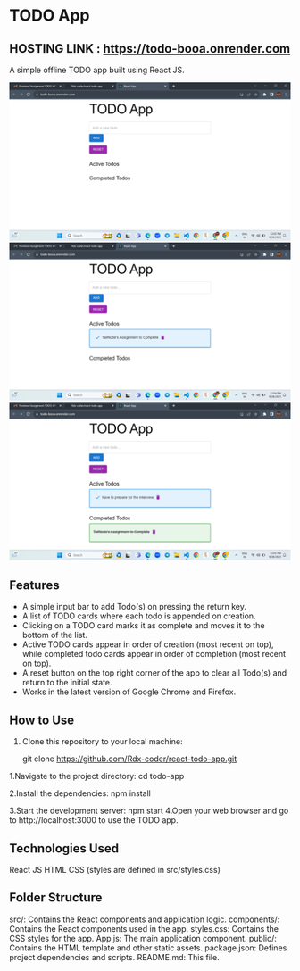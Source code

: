 # TODO App 
## HOSTING LINK : https://todo-booa.onrender.com

A simple offline TODO app built using React JS.

![App Screenshot][def]
![App Screenshot][def2]
![App Screenshot][def3]


## Features

- A simple input bar to add Todo(s) on pressing the return key.
- A list of TODO cards where each todo is appended on creation.
- Clicking on a TODO card marks it as complete and moves it to the bottom of the list.
- Active TODO cards appear in order of creation (most recent on top), while completed todo cards appear in order of completion (most recent on top).
- A reset button on the top right corner of the app to clear all Todo(s) and return to the initial state.
- Works in the latest version of Google Chrome and Firefox.

## How to Use

1. Clone this repository to your local machine:

   git clone https://github.com/Rdx-coder/react-todo-app.git

1.Navigate to the project directory:
cd todo-app

2.Install the dependencies:
npm install

3.Start the development server:
npm start
4.Open your web browser and go to http://localhost:3000 to use the TODO app.

## Technologies Used
React JS
HTML
CSS (styles are defined in src/styles.css)

## Folder Structure

src/: Contains the React components and application logic.
components/: Contains the React components used in the app.
styles.css: Contains the CSS styles for the app.
App.js: The main application component.
public/: Contains the HTML template and other static assets.
package.json: Defines project dependencies and scripts.
README.md: This file.


[def]: ./Screenshots/Screenshot1.png
[def2]: ./Screenshots/Screenshot2.png
[def3]: ./Screenshots/Screenshot3.png